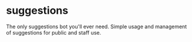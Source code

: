 # suggestions
The only suggestions bot you'll ever need. Simple usage and management of suggestions for public and staff use.
